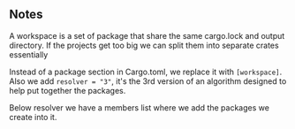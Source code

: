 ## Notes

A workspace is a set of package that share the same cargo.lock and output directory. 
If the projects get too big we can split them into separate crates essentially

Instead of a package section in Cargo.toml, we replace it with `[workspace]`. 
Also we add `resolver = "3"`, it's the 3rd version of an algorithm designed to help
put together the packages. 

Below resolver we have a members list where we add the packages we create into it.
